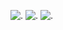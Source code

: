 ![.](https://github.com/user-attachments/assets/d15d34b3-8154-4bff-9829-c16a53d8de02)
![.](https://github.com/user-attachments/assets/74510e04-2777-4f04-80a8-052813c4d0d4)
![.](https://github.com/user-attachments/assets/fb4ec187-3927-40dc-9a40-73077b5ff3c3)

